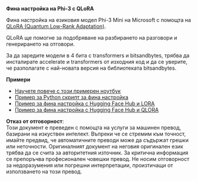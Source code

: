 **Фина настройка на Phi-3 с QLoRA**

Фина настройка на езиковия модел Phi-3 Mini на Microsoft с помощта на [QLoRA (Quantum Low-Rank Adaptation)](https://github.com/artidoro/qlora).

QLoRA ще помогне за подобряване на разбирането на разговори и генерирането на отговори.

За да заредите модели в 4 бита с transformers и bitsandbytes, трябва да инсталирате accelerate и transformers от изходния код и да се уверите, че разполагате с най-новата версия на библиотеката bitsandbytes.

**Примери**
- [Научете повече с този примерен ноутбук](../../../../code/03.Finetuning/Phi_3_Inference_Finetuning.ipynb)
- [Пример за Python скрипт за фина настройка](../../../../code/03.Finetuning/FineTrainingScript.py)
- [Пример за фина настройка с Hugging Face Hub и LORA](../../../../code/03.Finetuning/Phi-3-finetune-lora-python.ipynb)
- [Пример за фина настройка с Hugging Face Hub и QLORA](../../../../code/03.Finetuning/Phi-3-finetune-qlora-python.ipynb)

**Отказ от отговорност**:  
Този документ е преведен с помощта на услуги за машинен превод, базирани на изкуствен интелект. Въпреки че се стремим към точност, имайте предвид, че автоматичните преводи може да съдържат грешки или неточности. Оригиналният документ на неговия оригинален език трябва да се счита за авторитетния източник. За критична информация се препоръчва професионален човешки превод. Не носим отговорност за недоразумения или погрешни интерпретации, произтичащи от използването на този превод.